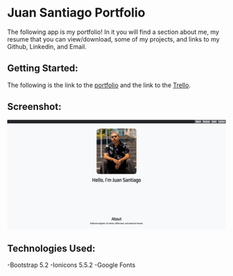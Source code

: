 # Juan Santiago Portfolio
The following app is my portfolio! In it you will find a section about me, my resume that you can view/download, some of my projects, and links to my Github, Linkedin, and Email.

## Getting Started:
The following is the link to the [portfolio](https://juan-santiago-portfolio-99.netlify.app/) and the link to the [Trello](https://trello.com/b/ETNSKCuh/juan-santiago-portfolio).


## Screenshot:
![This is an image](assets/imgs/screen-shot-main-page.png)

## Technologies Used:
-Bootstrap 5.2
-Ionicons 5.5.2
-Google Fonts